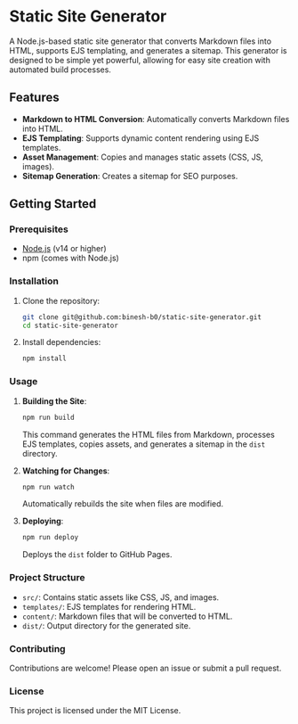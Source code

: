 # Static Site Generator

A Node.js-based static site generator that converts Markdown files into HTML, supports EJS templating, and generates a sitemap. This generator is designed to be simple yet powerful, allowing for easy site creation with automated build processes.

## Features

- **Markdown to HTML Conversion**: Automatically converts Markdown files into HTML.
- **EJS Templating**: Supports dynamic content rendering using EJS templates.
- **Asset Management**: Copies and manages static assets (CSS, JS, images).
- **Sitemap Generation**: Creates a sitemap for SEO purposes.

## Getting Started

### Prerequisites

- [Node.js](https://nodejs.org/) (v14 or higher)
- npm (comes with Node.js)

### Installation

1. Clone the repository:
   ```bash
   git clone git@github.com:binesh-b0/static-site-generator.git
   cd static-site-generator
   ```

2. Install dependencies:
   ```bash
   npm install
   ```

### Usage

1. **Building the Site**:
   ```bash
   npm run build
   ```
   This command generates the HTML files from Markdown, processes EJS templates, copies assets, and generates a sitemap in the `dist` directory.

2. **Watching for Changes**:
   ```bash
   npm run watch
   ```
   Automatically rebuilds the site when files are modified.

3. **Deploying**:
   ```bash
   npm run deploy
   ```
   Deploys the `dist` folder to GitHub Pages.

### Project Structure

- `src/`: Contains static assets like CSS, JS, and images.
- `templates/`: EJS templates for rendering HTML.
- `content/`: Markdown files that will be converted to HTML.
- `dist/`: Output directory for the generated site.

### Contributing

Contributions are welcome! Please open an issue or submit a pull request.

### License

This project is licensed under the MIT License.

